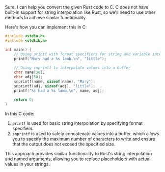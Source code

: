 Sure, I can help you convert the given Rust code to C. C does not have built-in support for string interpolation like Rust, so we'll need to use other methods to achieve similar functionality.

Here's how you can implement this in C:

```c
#include <stdio.h>
#include <stdlib.h>

int main() {
    // Using printf with format specifiers for string and variable interpolation
    printf("Mary had a %s lamb.\n", "little");
    
    // Using snprintf to interpolate values into a buffer
    char name[50];
    char adj[50];
    snprintf(name, sizeof(name), "Mary");
    snprintf(adj, sizeof(adj), "little");
    printf("%s had a %s lamb.\n", name, adj);
    
    return 0;
}
```

In this C code:
1. `printf` is used for basic string interpolation by specifying format specifiers.
2. `snprintf` is used to safely concatenate values into a buffer, which allows you to specify the maximum number of characters to write and ensure that the output does not exceed the specified size.

This approach provides similar functionality to Rust's string interpolation and named arguments, allowing you to replace placeholders with actual values in your strings.
